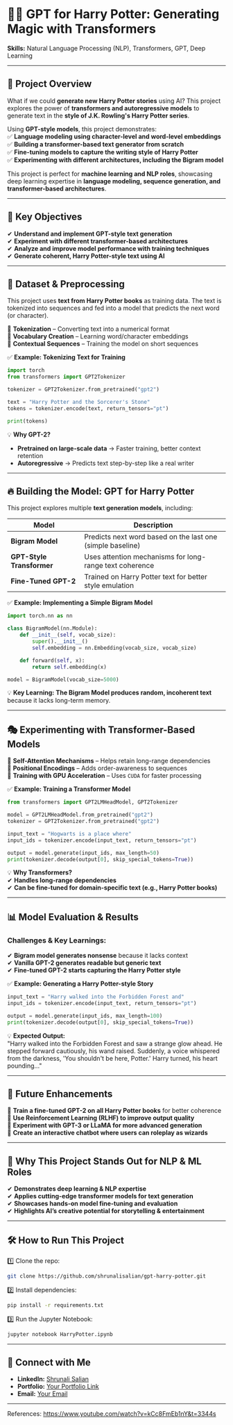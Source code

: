 # 🧙‍♂️ **GPT for Harry Potter: Generating Magic with Transformers**  

**Skills:** Natural Language Processing (NLP), Transformers, GPT, Deep Learning  

---

## 🚀 **Project Overview**  
What if we could **generate new Harry Potter stories** using AI? This project explores the power of **transformers and autoregressive models** to generate text in the **style of J.K. Rowling's Harry Potter series**.  

Using **GPT-style models**, this project demonstrates:  
✅ **Language modeling using character-level and word-level embeddings**  
✅ **Building a transformer-based text generator from scratch**  
✅ **Fine-tuning models to capture the writing style of Harry Potter**  
✅ **Experimenting with different architectures, including the Bigram model**  

This project is perfect for **machine learning and NLP roles**, showcasing deep learning expertise in **language modeling, sequence generation, and transformer-based architectures**.  

---

## 🎯 **Key Objectives**  
✔ **Understand and implement GPT-style text generation**  
✔ **Experiment with different transformer-based architectures**  
✔ **Analyze and improve model performance with training techniques**  
✔ **Generate coherent, Harry Potter-style text using AI**  

---

## 📖 **Dataset & Preprocessing**  
This project uses **text from Harry Potter books** as training data. The text is tokenized into sequences and fed into a model that predicts the next word (or character).  

🔹 **Tokenization** – Converting text into a numerical format  
🔹 **Vocabulary Creation** – Learning word/character embeddings  
🔹 **Contextual Sequences** – Training the model on short sequences  

✅ **Example: Tokenizing Text for Training**  
```python
import torch
from transformers import GPT2Tokenizer

tokenizer = GPT2Tokenizer.from_pretrained("gpt2")

text = "Harry Potter and the Sorcerer's Stone"
tokens = tokenizer.encode(text, return_tensors="pt")

print(tokens)
```
💡 **Why GPT-2?**  
- **Pretrained on large-scale data** → Faster training, better context retention  
- **Autoregressive** → Predicts text step-by-step like a real writer  

---

## 🔥 **Building the Model: GPT for Harry Potter**  
This project explores multiple **text generation models**, including:  

| **Model** | **Description** |
|-----------|----------------|
| **Bigram Model** | Predicts next word based on the last one (simple baseline) |
| **GPT-Style Transformer** | Uses attention mechanisms for long-range text coherence |
| **Fine-Tuned GPT-2** | Trained on Harry Potter text for better style emulation |

✅ **Example: Implementing a Simple Bigram Model**  
```python
import torch.nn as nn

class BigramModel(nn.Module):
    def __init__(self, vocab_size):
        super().__init__()
        self.embedding = nn.Embedding(vocab_size, vocab_size)

    def forward(self, x):
        return self.embedding(x)

model = BigramModel(vocab_size=5000)
```
💡 **Key Learning:** **The Bigram Model produces random, incoherent text** because it lacks long-term memory.  

---

## 🎭 **Experimenting with Transformer-Based Models**  
🔹 **Self-Attention Mechanisms** – Helps retain long-range dependencies  
🔹 **Positional Encodings** – Adds order-awareness to sequences  
🔹 **Training with GPU Acceleration** – Uses `CUDA` for faster processing  

✅ **Example: Training a Transformer Model**  
```python
from transformers import GPT2LMHeadModel, GPT2Tokenizer

model = GPT2LMHeadModel.from_pretrained("gpt2")
tokenizer = GPT2Tokenizer.from_pretrained("gpt2")

input_text = "Hogwarts is a place where"
input_ids = tokenizer.encode(input_text, return_tensors="pt")

output = model.generate(input_ids, max_length=50)
print(tokenizer.decode(output[0], skip_special_tokens=True))
```
💡 **Why Transformers?**  
✔ **Handles long-range dependencies**  
✔ **Can be fine-tuned for domain-specific text (e.g., Harry Potter books)**  

---

## 📊 **Model Evaluation & Results**  
### **Challenges & Key Learnings:**  
✔ **Bigram model generates nonsense** because it lacks context  
✔ **Vanilla GPT-2 generates readable but generic text**  
✔ **Fine-tuned GPT-2 starts capturing the Harry Potter style**  

✅ **Example: Generating a Harry Potter-style Story**  
```python
input_text = "Harry walked into the Forbidden Forest and"
input_ids = tokenizer.encode(input_text, return_tensors="pt")

output = model.generate(input_ids, max_length=100)
print(tokenizer.decode(output[0], skip_special_tokens=True))
```
💡 **Expected Output:**  
"Harry walked into the Forbidden Forest and saw a strange glow ahead. He stepped forward cautiously, his wand raised. Suddenly, a voice whispered from the darkness, 'You shouldn't be here, Potter.' Harry turned, his heart pounding..."  

---

## 🔮 **Future Enhancements**  
🔹 **Train a fine-tuned GPT-2 on all Harry Potter books** for better coherence  
🔹 **Use Reinforcement Learning (RLHF) to improve output quality**  
🔹 **Experiment with GPT-3 or LLaMA for more advanced generation**  
🔹 **Create an interactive chatbot where users can roleplay as wizards**  

---

## 🎯 **Why This Project Stands Out for NLP & ML Roles**  
✔ **Demonstrates deep learning & NLP expertise**  
✔ **Applies cutting-edge transformer models for text generation**  
✔ **Showcases hands-on model fine-tuning and evaluation**  
✔ **Highlights AI’s creative potential for storytelling & entertainment**  

---

## 🛠 **How to Run This Project**  
1️⃣ Clone the repo:  
   ```bash
   git clone https://github.com/shrunalisalian/gpt-harry-potter.git
   ```
2️⃣ Install dependencies:  
   ```bash
   pip install -r requirements.txt
   ```
3️⃣ Run the Jupyter Notebook:  
   ```bash
   jupyter notebook HarryPotter.ipynb
   ```

---

## 📌 **Connect with Me**  
- **LinkedIn:** [Shrunali Salian](https://www.linkedin.com/in/shrunali-salian/)  
- **Portfolio:** [Your Portfolio Link](#)  
- **Email:** [Your Email](#)  

---

References: https://www.youtube.com/watch?v=kCc8FmEb1nY&t=3344s
